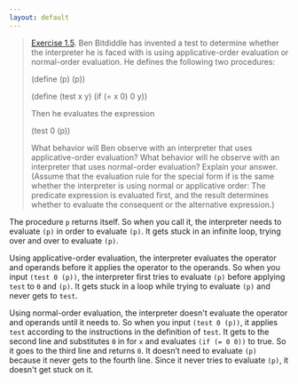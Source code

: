 ```yaml
---
layout: default
---
```


> [Exercise 1.5](https://mitpress.mit.edu/sites/default/files/sicp/full-text/book/book-Z-H-10.html#%_thm_1.5). Ben Bitdiddle has invented a test to determine whether the interpreter he is faced with is using applicative-order evaluation or normal-order evaluation. He defines the following two procedures:
>
>    (define (p) (p))
>
>    (define (test x y)
>      (if (= x 0)
>          0
>          y))
>
> Then he evaluates the expression
>
>    (test 0 (p))
>
> What behavior will Ben observe with an interpreter that uses applicative-order evaluation? What behavior will he observe with an interpreter that uses normal-order evaluation? Explain your answer. (Assume that the evaluation rule for the special form if is the same whether the interpreter is using normal or applicative order: The predicate expression is evaluated first, and the result determines whether to evaluate the consequent or the alternative expression.)

The procedure `p` returns itself. So when you call it, the interpreter needs to evaluate `(p)` in order to evaluate `(p)`. It gets stuck in an infinite loop, trying over and over to evaluate `(p)`.

Using applicative-order evaluation, the interpreter evaluates the operator and operands before it applies the operator to the operands. So when you input `(test 0 (p))`, the interpreter first tries to evaluate `(p)` before applying `test` to `0` and `(p)`. It gets stuck in a loop while trying to evaluate `(p)` and never gets to `test`.

Using normal-order evaluation, the interpreter doesn't evaluate the operator and operands until it needs to. So when you input `(test 0 (p))`, it applies `test` according to the instructions in the definition of `test`. It gets to the second line and substitutes `0` in for `x` and evaluates `(if (= 0 0))` to true. So it goes to the third line and returns `0`. It doesn’t need to evaluate `(p)` because it never gets to the fourth line. Since it never tries to evaluate `(p)`, it doesn't get stuck on it.